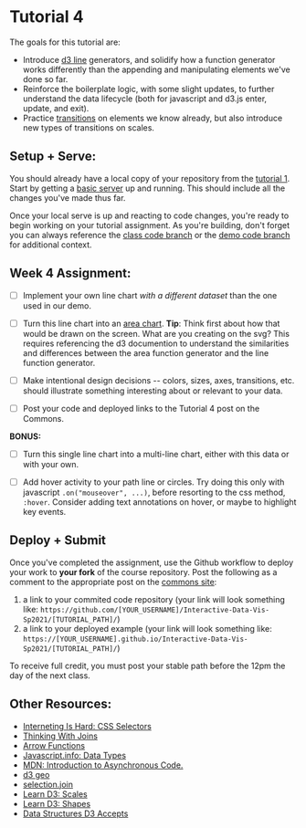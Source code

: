 # Tutorial 4

The goals for this tutorial are:

- Introduce [d3 line](https://github.com/d3/d3-shape#lines) generators, and solidify how a function generator works differently than the appending and manipulating elements we've done so far.
- Reinforce the boilerplate logic, with some slight updates, to further understand the data lifecycle (both for javascript and d3.js enter, update, and exit).
- Practice [transitions](https://github.com/d3/d3-transition) on elements we know already, but also introduce new types of transitions on scales.

## Setup + Serve:

You should already have a local copy of your repository from the [tutorial 1](../tutorial1_getting_started/README.md). Start by getting a [basic server](../tutorial1_getting_started/3_BASIC_SERVER.md) up and running. This should include all the changes you've made thus far.

Once your local serve is up and reacting to code changes, you're ready to begin working on your tutorial assignment.
As you're building, don't forget you can always reference the [class code branch](https://github.com/InteractiveDataVis/Interactive-Data-Vis-Sp2021/tree/class/) or the [demo code branch](https://github.com/InteractiveDataVis/Interactive-Data-Vis-Sp2021/tree/demo/) for additional context.

## Week 4 Assignment:

- [ ] Implement your own line chart _with a different dataset_ than the one used in our demo.

- [ ] Turn this line chart into an [area chart](https://github.com/d3/d3-shape#areas). **Tip**: Think first about how that would be drawn on the screen. What are you creating on the svg? This requires referencing the d3 documention to understand the similarities and differences between the area function generator and the line function generator.

- [ ] Make intentional design decisions -- colors, sizes, axes, transitions, etc. should illustrate something interesting about or relevant to your data.

- [ ] Post your code and deployed links to the Tutorial 4 post on the Commons.

**BONUS:**

- [ ] Turn this single line chart into a multi-line chart, either with this data or with your own.

- [ ] Add hover activity to your path line or circles. Try doing this only with javascript `.on("mouseover", ...)`, before resorting to the css method, `:hover`. Consider adding text annotations on hover, or maybe to highlight key events.

## Deploy + Submit

Once you've completed the assignment, use the Github workflow to deploy your work to **your fork** of the course repository. Post the following as a comment to the appropriate post on the [commons site](https://interactivedatavis2021.commons.gc.cuny.edu/):
1. a link to your commited code repository (your link will look something like: `https://github.com/[YOUR_USERNAME]/Interactive-Data-Vis-Sp2021/[TUTORIAL_PATH]/`)
2. a link to your deployed example (your link will look something like: `https://[YOUR_USERNAME].github.io/Interactive-Data-Vis-Sp2021/[TUTORIAL_PATH]/`)

To receive full credit, you must post your stable path before the 12pm the day of the next class.

## Other Resources:

- [Interneting Is Hard: CSS Selectors](https://www.internetingishard.com/html-and-css/css-selectors/)
- [Thinking With Joins](https://bost.ocks.org/mike/join/)
- [Arrow Functions](https://www.javascripttutorial.net/es6/javascript-arrow-function/)
- [Javascript.info: Data Types](https://javascript.info/types)
- [MDN: Introduction to Asynchronous Code.](https://developer.mozilla.org/en-US/docs/Learn/JavaScript/Asynchronous/Introducing)
- [d3 geo](https://github.com/d3/d3-geo)
- [selection.join](https://observablehq.com/@d3/selection-join)
- [Learn D3: Scales](https://observablehq.com/@d3/learn-d3-scales?collection=@d3/learn-d3)
- [Learn D3: Shapes](https://observablehq.com/@d3/learn-d3-shapes?collection=@d3/learn-d3)
- [Data Structures D3 Accepts](https://www.dashingd3js.com/data-structures-d3js-accepts)
